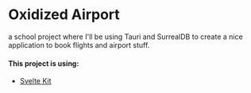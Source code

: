 # Oxidized Airport

a school project where I'll be using Tauri and SurrealDB to create a nice application to book flights and airport stuff.

#### This project is using:
- [Svelte Kit](https://kit.svelte.dev/)
